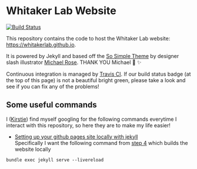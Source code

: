 # Whitaker Lab Website

 [![Build Status](https://travis-ci.org/WhitakerLab/whitakerlab.github.io.svg?branch=master)](https://travis-ci.org/WhitakerLab/whitakerlab.github.io)
 
This repository contains the code to host the Whitaker Lab website: https://whitakerlab.github.io.

It is powered by Jekyll and based off the [So Simple Theme](http://mmistakes.github.io/so-simple-theme) by designer slash illustrator [Michael Rose](http://mademistakes.com). THANK YOU Michael :tada: :sparkles:

Continuous integration is managed by [Travis CI](https://travis-ci.org/). If our build status badge (at the top of this page) is not a beautiful bright green, please take a look and see if you can fix any of the problems!

## Some useful commands

I ([Kirstie](https://github.com/KirstieJane)) find myself googling for the following commands everytime I interact with this repository, so here they are to make my life easier!

* [Setting up your github pages site locally with jekyll](https://help.github.com/articles/setting-up-your-github-pages-site-locally-with-jekyll)<br/>
      Specifically I want the following command from [step 4](https://help.github.com/articles/setting-up-your-github-pages-site-locally-with-jekyll/#step-4-build-your-local-jekyll-site) which builds the website locally<br/>
      
```
bundle exec jekyll serve --livereload
``` 
